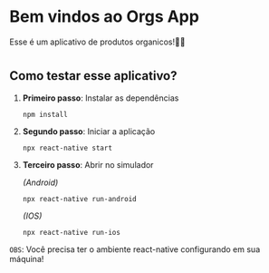 # Bem vindos ao Orgs App
Esse é um aplicativo de produtos organicos!🥦🥬
#
## Como testar esse aplicativo?

1. **Primeiro passo**: Instalar as dependências
    ~~~
    npm install
    ~~~
2. **Segundo passo**: Iniciar a aplicação
    ~~~
    npx react-native start
    ~~~
3. **Terceiro passo**: Abrir no simulador
    
    *(Android)*
    ~~~
    npx react-native run-android
    ~~~
    *(IOS)*
    ~~~
    npx react-native run-ios
    ~~~

`OBS`: Você precisa ter o ambiente react-native configurando em sua máquina!
